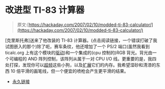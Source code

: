 # 改进型 TI-83 计算器

> 原文:[https://hackaday.com/2007/02/10/modded-ti-83-calculator/](https://hackaday.com/2007/02/10/modded-ti-83-calculator/)

[克里斯托弗]送来了他改装的 TI-83 计算器。(点击阅读链接，一个错误打破了我试图嵌入的那个)除了呃，赛车条纹，他还增加了一个 PS/2 端口(虽然我看到 ticalc.org 上有这个模块的[驱动](http://www.ticalc.org/pub/text/z80/))和一个集成的(cpu 控制的)RGB 背光。背光由一个可编程的 AND 阵列控制，该阵列从属于一对 CPU I/O 线。更重要的是，我四处打探，发现你可以[超频](http://www.ticalc.org/hardware/overclocking/)这些小狗，以及[扩展](http://www.ticalc.org/hardware/expanders/)它们的内存。我希望湿砂和清漆的东西 10 倍平滑的画笔线，但一个便宜的喷枪会产生更平滑的结果。

*   [永久链接](http://www.cemetech.net/news.php?290)